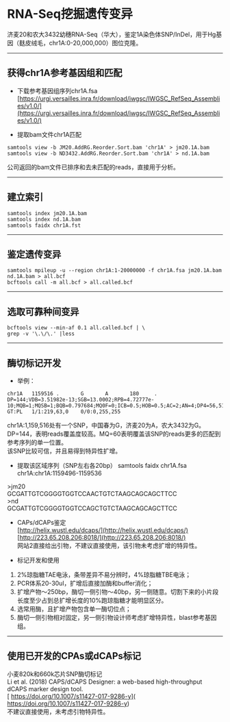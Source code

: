 # RNA-Seq挖掘遗传变异
济麦20和农大3432幼穗RNA-Seq（华大），鉴定1A染色体SNP/InDel，用于Hg基因（麸皮绒毛，chr1A:0-20,000,000）图位克隆。

----

## 获得chr1A参考基因组和匹配
* 下载参考基因组序列chr1A.fsa  
[https://urgi.versailles.inra.fr/download/iwgsc/IWGSC_RefSeq_Assemblies/v1.0/](https://urgi.versailles.inra.fr/download/iwgsc/IWGSC_RefSeq_Assemblies/v1.0/)

* 提取bam文件chr1A匹配
```
samtools view -b JM20.AddRG.Reorder.Sort.bam 'chr1A' > jm20.1A.bam  
samtools view -b ND3432.AddRG.Reorder.Sort.bam 'chr1A' > nd.1A.bam
```
公司返回的bam文件已排序和去未匹配的reads，直接用于分析。

----

## 建立索引
```
samtools index jm20.1A.bam
samtools index nd.1A.bam
samtools faidx chr1A.fst
```
----

## 鉴定遗传变异
```
samtools mpileup -u --region chr1A:1-20000000 -f chr1A.fsa jm20.1A.bam nd.1A.bam > all.bcf
bcftools call -m all.bcf > all.called.bcf
```
----

## 选取可靠种间变异
```
bcftools view --min-af 0.1 all.called.bcf | \
grep -v '\.\/\.' |less
```
----

## 酶切标记开发

* 举例：

```
chr1A   1159516 .       G       A       180     .       DP=144;VDB=3.51982e-13;SGB=13.0002;RPB=4.72777e-10;MQB=1;MQSB=1;BQB=0.797684;MQ0F=0;ICB=0.5;HOB=0.5;AC=2;AN=4;DP4=56,51,21,0;MQ=60      GT:PL   1/1:219,63,0    0/0:0,255,255
```

chr1A:1,159,516处有一个SNP，中国春为G，济麦20为A，农大3432为G。  
DP=144，表明reads覆盖度较高。MQ=60表明覆盖该SNP的reads更多的匹配到参考序列的单一位置。  
该SNP比较可信，并且易得到特异性扩增。

* 提取该区域序列（SNP左右各20bp）
samtools faidx chr1A.fsa chr1A:chr1A:1159496-1159536

\>jm20  
GCGATTGTCGGGGTGGTCCAACTGTCTAAGCAGCAGCTTCC  
\>nd  
GCGATTGTCGGGGTGGTCCAGCTGTCTAAGCAGCAGCTTCC

* CAPs/dCAPs鉴定  
[http://helix.wustl.edu/dcaps/](http://helix.wustl.edu/dcaps/)  
[http://223.65.208.206:8018/](http://223.65.208.206:8018/)  
网站2直接给出引物，不建议直接使用，该引物未考虑扩增的特异性。

* 标记开发和使用
1. 2%琼脂糖TAE电泳，条带差异不易分辨时，4%琼脂糖TBE电泳；
2. PCR体系20-30ul，扩增后直接加酶和buffer消化；
3. 扩增产物～250bp，酶切一侧引物～40bp，另一侧随意。切割下来的小片段长度至少占到总扩增长度的10%跑琼脂糖才能明显区分。
4. 选常用酶，且扩增产物包含单一酶切位点；
5. 酶切一侧引物相对固定，另一侧引物设计师考虑扩增特异性，blast参考基因组。
---

## 使用已开发的CPAs或dCAPs标记
小麦820k和660k芯片SNP酶切标记  
Li et al. (2018) CAPS/dCAPS Designer: a web-based high-throughput dCAPS marker design tool.  
[ https://doi.org/10.1007/s11427-017-9286-y]( https://doi.org/10.1007/s11427-017-9286-y)  
不建议直接使用，未考虑引物特异性。













